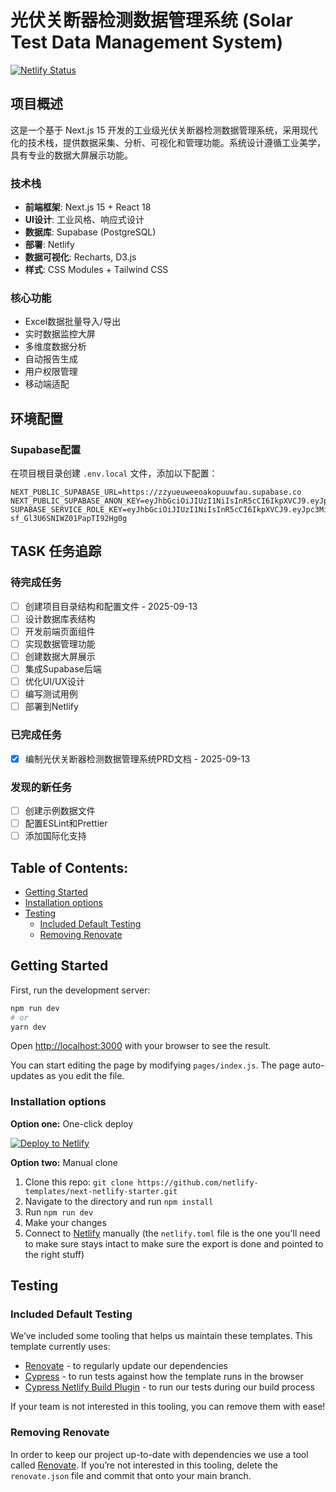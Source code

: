 # 光伏关断器检测数据管理系统 (Solar Test Data Management System)

[![Netlify Status](https://api.netlify.com/api/v1/badges/46648482-644c-4c80-bafb-872057e51b6b/deploy-status)](https://app.netlify.com/sites/next-dev-starter/deploys)

## 项目概述

这是一个基于 Next.js 15 开发的工业级光伏关断器检测数据管理系统，采用现代化的技术栈，提供数据采集、分析、可视化和管理功能。系统设计遵循工业美学，具有专业的数据大屏展示功能。

### 技术栈
- **前端框架**: Next.js 15 + React 18
- **UI设计**: 工业风格、响应式设计
- **数据库**: Supabase (PostgreSQL)
- **部署**: Netlify
- **数据可视化**: Recharts, D3.js
- **样式**: CSS Modules + Tailwind CSS

### 核心功能
- Excel数据批量导入/导出
- 实时数据监控大屏
- 多维度数据分析
- 自动报告生成
- 用户权限管理
- 移动端适配

## 环境配置

### Supabase配置
在项目根目录创建 `.env.local` 文件，添加以下配置：
```
NEXT_PUBLIC_SUPABASE_URL=https://zzyueuweeoakopuuwfau.supabase.co
NEXT_PUBLIC_SUPABASE_ANON_KEY=eyJhbGciOiJIUzI1NiIsInR5cCI6IkpXVCJ9.eyJpc3MiOiJzdXBhYmFzZSIsInJlZiI6Inp6eXVldXdlZW9ha29wdXV3ZmF1Iiwicm9sZSI6ImFub24iLCJpYXQiOjE3NDQzODEzMDEsImV4cCI6MjA1OTk1NzMwMX0.y8V3EXK9QVd3txSWdE3gZrSs96Ao0nvpnd0ntZw_dQ4
SUPABASE_SERVICE_ROLE_KEY=eyJhbGciOiJIUzI1NiIsInR5cCI6IkpXVCJ9.eyJpc3MiOiJzdXBhYmFzZSIsInJlZiI6Inp6eXVldXdlZW9ha29wdXV3ZmF1Iiwicm9sZSI6InNlcnZpY2Vfcm9sZSIsImlhdCI6MTc0NDM4MTMwMSwiZXhwIjoyMDU5OTU3MzAxfQ.CTLF9Ahmxt7alyiv-sf_Gl3U6SNIWZ01PapTI92Hg0g
```

## TASK 任务追踪

### 待完成任务
- [ ] 创建项目目录结构和配置文件 - 2025-09-13
- [ ] 设计数据库表结构
- [ ] 开发前端页面组件
- [ ] 实现数据管理功能
- [ ] 创建数据大屏展示
- [ ] 集成Supabase后端
- [ ] 优化UI/UX设计
- [ ] 编写测试用例
- [ ] 部署到Netlify

### 已完成任务
- [x] 编制光伏关断器检测数据管理系统PRD文档 - 2025-09-13

### 发现的新任务
- [ ] 创建示例数据文件
- [ ] 配置ESLint和Prettier
- [ ] 添加国际化支持

## Table of Contents:

- [Getting Started](#getting-started)
- [Installation options](#installation-options)
- [Testing](#testing)
  - [Included Default Testing](#included-default-testing)
  - [Removing Renovate](#removing-renovate)

## Getting Started

First, run the development server:

```bash
npm run dev
# or
yarn dev
```

Open [http://localhost:3000](http://localhost:3000) with your browser to see the result.

You can start editing the page by modifying `pages/index.js`. The page auto-updates as you edit the file.

### Installation options

**Option one:** One-click deploy

[![Deploy to Netlify](https://www.netlify.com/img/deploy/button.svg)](https://app.netlify.com/start/deploy?repository=https://github.com/netlify-templates/next-netlify-starter&utm_source=github&utm_medium=nextstarter-cs&utm_campaign=devex-cs)

**Option two:** Manual clone

1. Clone this repo: `git clone https://github.com/netlify-templates/next-netlify-starter.git`
2. Navigate to the directory and run `npm install`
3. Run `npm run dev`
4. Make your changes
5. Connect to [Netlify](https://url.netlify.com/Bk4UicocL) manually (the `netlify.toml` file is the one you'll need to make sure stays intact to make sure the export is done and pointed to the right stuff)

## Testing

### Included Default Testing

We’ve included some tooling that helps us maintain these templates. This template currently uses:

- [Renovate](https://www.mend.io/free-developer-tools/renovate/) - to regularly update our dependencies
- [Cypress](https://www.cypress.io/) - to run tests against how the template runs in the browser
- [Cypress Netlify Build Plugin](https://github.com/cypress-io/netlify-plugin-cypress) - to run our tests during our build process

If your team is not interested in this tooling, you can remove them with ease!

### Removing Renovate

In order to keep our project up-to-date with dependencies we use a tool called [Renovate](https://github.com/marketplace/renovate). If you’re not interested in this tooling, delete the `renovate.json` file and commit that onto your main branch.
